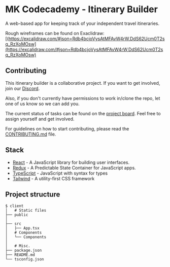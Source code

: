 # MK Codecademy - Itinerary Builder

A web-based app for keeping track of your independent travel itineraries. 

Rough wireframes can be found on Exaclidraw: [(https://excalidraw.com/#json=Rdb4bcjoVysAtMFAvW4rW,DdS62Ucm0T2sq_RzXoMOsw](https://excalidraw.com/#json=Rdb4bcjoVysAtMFAvW4rW,DdS62Ucm0T2sq_RzXoMOsw)

## Contributing

This itinerary builder is a collaborative project. If you want to get involved, join our [Discord](https://discord.gg/nzSQnqMj). 

Also, if you don't currently have permissions to work in/clone the repo, let one of us know so we can add you. 

The current status of tasks can be found on the [project board](https://github.com/MK-Codecademy/itinerary-app/projects/1). Feel free to assign yourself and get involved. 

For guidelines on how to start contributing, please read the [CONTRIBUTING.md](https://github.com/MK-Codecademy/itinerary-app/blob/master/CONTRIBUTING.md) file. 

## Stack

- [React](https://reactjs.org/) - A JavaScript library for building user interfaces.
- [Redux](https://redux.js.org/) - A Predictable State Container for JavaScript apps.
- [TypeScript](https://www.typescriptlang.org/) - JavaScript with syntax for types
- [Tailwind](https://tailwindcss.com/docs/installation) - A utility-first CSS framework 

## Project structure

```
$ client
│   # Static files
├── public
│
├── src
│   ├── App.tsx
│   # Components
│   └── Components
│
│   # Misc.
├── package.json
├── README.md
└── tsconfig.json
```
